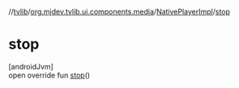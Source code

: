 //[tvlib](../../../index.md)/[org.mjdev.tvlib.ui.components.media](../index.md)/[NativePlayerImpl](index.md)/[stop](stop.md)

# stop

[androidJvm]\
open override fun [stop](stop.md)()
